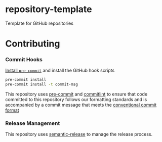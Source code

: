 # repository-template
Template for GitHub repositories

# Contributing


### Commit Hooks
[ Install `pre-commit`](https://pre-commit.com/#install) and install the GitHub hook scripts
```bash
pre-commit install
pre-commit install -t commit-msg
```

This repository uses [pre-commit](https://pre-commit.com) and [commitlint](https://github.com/conventional-changelog/commitlint#what-is-commitlint) to ensure that code committed to this repository follows our formatting standards and is accompanied by a commit message that meets the [conventional commit format](https://www.conventionalcommits.org/en/v1.0.0/)


### Release Management
This repository uses [semantic-release](https://github.com/semantic-release/semantic-release) to manage the release process.
